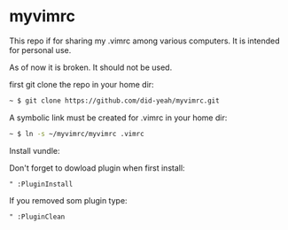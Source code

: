 # myvimrc

This repo if for sharing my .vimrc among various computers.
It is intended for personal use.

As of now it is broken. It should not be used.

first git clone the repo in your home dir:

   ```bash
   ~ $ git clone https://github.com/did-yeah/myvimrc.git
   ```

A symbolic link must be created for .vimrc in your home dir:

   ```bash
   ~ $ ln -s ~/myvimrc/myvimrc .vimrc
   ```

Install vundle:


Don't forget to dowload plugin when first install:

   ```vim
   " :PluginInstall
   ```

If you removed som plugin type:

   ```vim
   " :PluginClean
   ```
